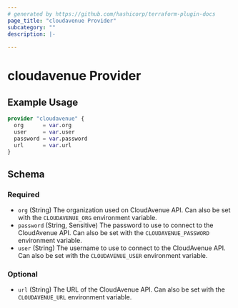```yaml
---
# generated by https://github.com/hashicorp/terraform-plugin-docs
page_title: "cloudavenue Provider"
subcategory: ""
description: |-
  
---
```


# cloudavenue Provider



## Example Usage

```terraform
provider "cloudavenue" {
  org      = var.org
  user     = var.user
  password = var.password
  url      = var.url
}
```

<!-- schema generated by tfplugindocs -->
## Schema

### Required

- `org` (String) The organization used on CloudAvenue API. Can also be set with the `CLOUDAVENUE_ORG` environment variable.
- `password` (String, Sensitive) The password to use to connect to the CloudAvenue API. Can also be set with the `CLOUDAVENUE_PASSWORD` environment variable.
- `user` (String) The username to use to connect to the CloudAvenue API. Can also be set with the `CLOUDAVENUE_USER` environment variable.

### Optional

- `url` (String) The URL of the CloudAvenue API. Can also be set with the `CLOUDAVENUE_URL` environment variable.
